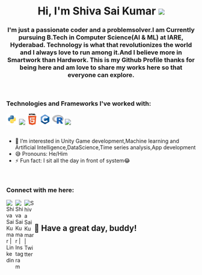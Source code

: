 <h1 align="center">Hi, I'm Shiva Sai Kumar <img src="https://github.com/TheDudeThatCode/TheDudeThatCode/blob/master/Assets/Developer.gif" width="50px"></h1>

<h3 align="center">I'm just a passionate coder and a problemsolver.I am Currently pursuing B.Tech in Computer Science(AI & ML) at IARE, Hyderabad. Technology is what that revolutionizes the world and I always love to run among it.And I believe more in Smartwork than Hardwork. This is my Github Profile thanks for being here and am love to share my works here so that everyone can explore.</h3>
<br>

### Technologies and Frameworks I've worked with: 
<code><img height="30" src="https://raw.githubusercontent.com/github/explore/80688e429a7d4ef2fca1e82350fe8e3517d3494d/topics/python/python.png"></code>
<code><img height="30" src="https://avatars.githubusercontent.com/u/426196?s=200&v=4"></code>
<code><img height="30" src="https://raw.githubusercontent.com/github/explore/80688e429a7d4ef2fca1e82350fe8e3517d3494d/topics/html/html.png"></code>
<code><img height="30" src="https://raw.githubusercontent.com/github/explore/f3e22f0dca2be955676bc70d6214b95b13354ee8/topics/c/c.png"></code>
<code><img height="30" src="https://raw.githubusercontent.com/github/explore/80688e429a7d4ef2fca1e82350fe8e3517d3494d/topics/r/r.png"></code>
<code><img height="30" src="https://avatars.githubusercontent.com/u/276006?s=200&v=4"></code>
<br><br>

- 👀 I’m interested in Unity Game development,Machine learning and Artificial Intelligence,DataScience,Time series analysis,App development
- 😅  Pronouns: He/Him
- ⚡️  Fun fact: I sit all the day in front of system😂 

<br>

### Connect with me here:
<a href="https://www.linkedin.com/in/shiva-sai-kumar-saini-928518226/">
    <img align="left" alt="Shiva Sai Kumar | Linkedin" width="24px" src="https://github.com/TheDudeThatCode/TheDudeThatCode/blob/master/Assets/Linkedin.svg" />
</a>
<a href="https://www.instagram.com/__shiva.s_/">
   <img align="left" alt="Shiva Sai Kumar | Instagram" width="24px" src="https://github.com/TheDudeThatCode/TheDudeThatCode/blob/master/Assets/Instagram.svg" />
</a>
<a href="https://twitter.com/shivasaini2002">
    <img align="left" alt="Shiva Sai Kumar | Twitter" width="26px" src="https://github.com/TheDudeThatCode/TheDudeThatCode/blob/master/Assets/Twitter.svg" />
</a> 

<br><br>
## :rainbow: Have a great day, buddy!


<!---
shivasai2002/shivasai2002 is a ✨ special ✨ repository because its `README.md` (this file) appears on your GitHub profile.
You can click the Preview link to take a look at your changes.
--->
